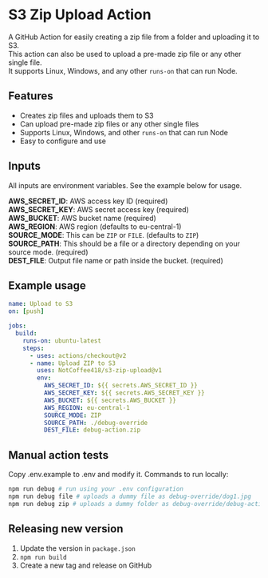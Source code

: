 # S3 Zip Upload Action

A GitHub Action for easily creating a zip file from a folder and uploading it to S3.  
This action can also be used to upload a pre-made zip file or any other single file.  
It supports Linux, Windows, and any other `runs-on` that can run Node.

## Features

- Creates zip files and uploads them to S3
- Can upload pre-made zip files or any other single files
- Supports Linux, Windows, and other `runs-on` that can run Node
- Easy to configure and use

## Inputs

All inputs are environment variables. See the example below for usage.

**AWS_SECRET_ID**: AWS access key ID (required)  
**AWS_SECRET_KEY**: AWS secret access key (required)  
**AWS_BUCKET**: AWS bucket name (required)  
**AWS_REGION**: AWS region (defaults to eu-central-1)  
**SOURCE_MODE**: This can be `ZIP` or `FILE`. (defaults to `ZIP`)  
**SOURCE_PATH**: This should be a file or a directory depending on your source mode. (required)  
**DEST_FILE**: Output file name or path inside the bucket. (required)  

## Example usage

```yaml
name: Upload to S3
on: [push]

jobs:
  build:
    runs-on: ubuntu-latest
    steps:
      - uses: actions/checkout@v2
      - name: Upload ZIP to S3
        uses: NotCoffee418/s3-zip-upload@v1
        env:
          AWS_SECRET_ID: ${{ secrets.AWS_SECRET_ID }}
          AWS_SECRET_KEY: ${{ secrets.AWS_SECRET_KEY }}
          AWS_BUCKET: ${{ secrets.AWS_BUCKET }}
          AWS_REGION: eu-central-1
          SOURCE_MODE: ZIP
          SOURCE_PATH: ./debug-override
          DEST_FILE: debug-action.zip
```

## Manual action tests

Copy .env.example to .env and modify it.
Commands to run locally:

```bash
npm run debug # run using your .env configuration
npm run debug file # uploads a dummy file as debug-override/dog1.jpg
npm run debug zip # uploads a dummy folder as debug-override/debug-action.zip
```

## Releasing new version

1. Update the version in `package.json`
2. `npm run build`
3. Create a new tag and release on GitHub